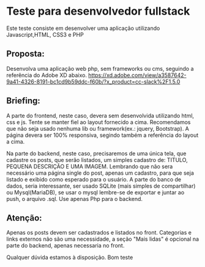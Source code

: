 # Teste para desenvolvedor fullstack
Este teste consiste em desenvolver uma aplicação utilizando Javascript,HTML, CSS3 e PHP

## Proposta:
Desenvolva uma aplicação web php, sem frameworks ou cms, seguindo a referência do Adobe XD abaixo.
https://xd.adobe.com/view/a3587642-9a41-4326-8191-bc1cd9b59ddc-f60b/?x_product=cc-slack%2F1.5.0

## Briefing:
A parte do frontend, neste caso, devera sem desenvolvida utilizando html, css e js. Tente se manter fiel ao layout fornecido a cima. Recomendamos que não seja usado nenhuma lib ou framework(ex.: jquery, Bootstrap).
A página devera ser 100% responsiva, segindo também a referẽncia do layout a cima.

Na parte do backend, neste caso, precisaremos de uma única tela, que cadastre os posts, que serão listados, um simples cadastro de: TITULO, PEQUENA DESCRIÇÃO E UMA IMAGEM.
Lembrando que não sera necessário uma página single do post, apenas um cadastro, para que seja listado e exibido como esperado para o usuário.
A parte do banco de dados, seria interessante, ser usado SQLite (mais simples de compartilhar) ou Mysql(MariaDB), se usar o mysql lembre-se de exportar e juntar ao push, o arquivo .sql.
Use apenas Php para o backend.

## Atenção:
Apenas os posts devem ser cadastrados e listados no front.
Categorias e links externos não são uma necessidade, a seção "Mais lidas" é opcional na parte do backend, apenas necessaria no front.




Qualquer dúvida estamos à disposição.
Bom teste


